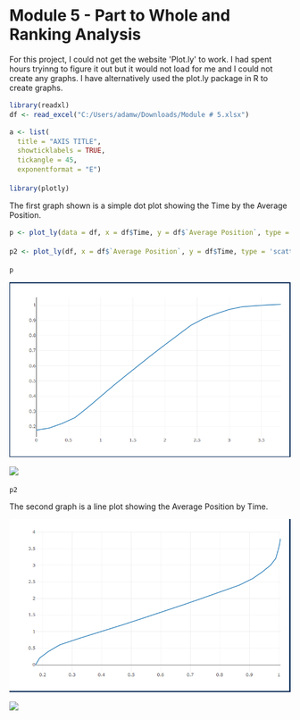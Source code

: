 Module 5 - Part to Whole and Ranking Analysis
================
For this project, I could not get the website 'Plot.ly' to work. I had spent hours tryinng to figure it out but it would not load for me and I could not create any graphs. I have alternatively used the plot.ly package in R to create graphs.
``` r
library(readxl)
df <- read_excel("C:/Users/adamw/Downloads/Module # 5.xlsx")
```

``` r
a <- list(
  title = "AXIS TITLE",
  showticklabels = TRUE,
  tickangle = 45,
  exponentformat = "E")
  
library(plotly)
```
The first graph shown is a simple dot plot showing the Time by the Average Position.

``` r
p <- plot_ly(data = df, x = df$Time, y = df$`Average Position`, type = 'scatter')

p2 <- plot_ly(df, x = df$`Average Position`, y = df$Time, type = 'scatter', mode = 'lines')

p
```

![graph1](./images/graph1.png)

![](Module-5_files/figure-markdown_github/unnamed-chunk-2-1.png)

``` r
p2
```

The second graph is a line plot showing the Average Position by Time.

![graph2](./images/graph2.png)

![](Module-5_files/figure-markdown_github/unnamed-chunk-2-2.png)
